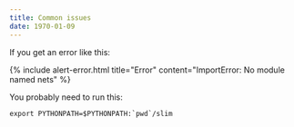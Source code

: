```yaml
---
title: Common issues
date: 1970-01-09
---
```

If you get an error like this:

{% include alert-error.html title="Error" content="ImportError: No module named nets" %}

You probably need to run this:
```
export PYTHONPATH=$PYTHONPATH:`pwd`/slim
```
